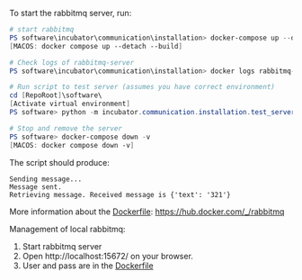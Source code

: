 To start the rabbitmq server, run:
``` Powershell
# start rabbitmq
PS software\incubator\communication\installation> docker-compose up --detach --build
[MACOS: docker compose up --detach --build]

# Check logs of rabbitmq-server
PS software\incubator\communication\installation> docker logs rabbitmq-server

# Run script to test server (assumes you have correct environment)
cd [RepoRoot]\software\
[Activate virtual environment]
PS software> python -m incubator.communication.installation.test_server

# Stop and remove the server
PS software> docker-compose down -v
[MACOS: docker compose down -v]
```

The script should produce:
```
Sending message...
Message sent.
Retrieving message. Received message is {'text': '321'}
```

More information about the [Dockerfile](./Dockerfile):
https://hub.docker.com/_/rabbitmq

Management of local rabbitmq:
1. Start rabbitmq server
2. Open http://localhost:15672/ on your browser.
3. User and pass are in the [Dockerfile](./Dockerfile)
